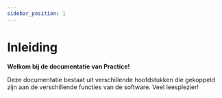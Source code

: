 ```yaml
---
sidebar_position: 1
---
```


# Inleiding

**Welkom bij de documentatie van Practice!**

Deze documentatie bestaat uit verschillende hoofdstukken die gekoppeld zijn aan de verschillende functies van de software. Veel leesplezier!
